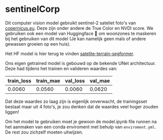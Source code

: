 # sentinelCorp

Dit computer vision model gebruikt sentinel-2 sateliet foto's van [copernicus.eu](https://browser.dataspace.copernicus.eu).
Deze zijn onder andere de True Color en NVDI score. We gebruiken ook een model van Huggingface 🤗 om woonzones te
maskeren bij het gebruiken van dit model (Je kan namelijk geen maïs of andere gewassen groeien op een huis).
 
Het HF model is hier terug te vinden [satelite-terrain-segformer](https://huggingface.co/ZeeeWP/segformer-b0-finetuned-segments-satellite-terrain).

Ons eigen getrained model is gebouwd op de bekende UNet architectuur. Deze had tijdens het trainen en valideren waardes van:

| train_loss | train_mae | val_loss | val_mae |
|------------|-----------|----------|---------|
| 0.0060     |0.0560     | 0.0060   | 0.0620  |

Dat deze waardes zo laag zijn is eigenlijk onverwacht, de trainingsset bestaat maar uit 4 foto's, je zou denken dat de waardes veel hoger zouden liggen!

Om het model te gebruiken moet je gewoon de model.ipynb file runnen na het aanmaken van een
conda enviroment met behulp van `enviroment.yml`. De rest zou zichzelf moeten uitwijzen.

